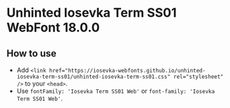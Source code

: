 # Unhinted Iosevka Term SS01 WebFont 18.0.0

## How to use

- Add `<link href="https://iosevka-webfonts.github.io/unhinted-iosevka-term-ss01/unhinted-iosevka-term-ss01.css" rel="stylesheet" />` to your `<head>`.
- Use `fontFamily: 'Iosevka Term SS01 Web'` or `font-family: 'Iosevka Term SS01 Web'`.
